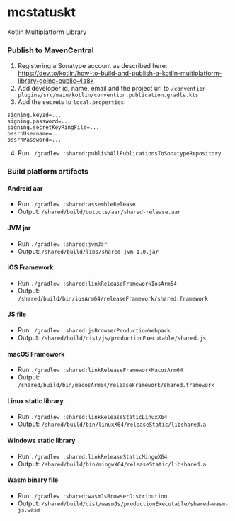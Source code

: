 # mcstatuskt

Kotlin Multiplatform Library

### Publish to MavenCentral

1) Registering a Sonatype account as described here: 
   https://dev.to/kotlin/how-to-build-and-publish-a-kotlin-multiplatform-library-going-public-4a8k
2) Add developer id, name, email and the project url to
   `/convention-plugins/src/main/kotlin/convention.publication.gradle.kts`
3) Add the secrets to `local.properties`:

```
signing.keyId=...
signing.password=...
signing.secretKeyRingFile=...
ossrhUsername=...
ossrhPassword=...
```

4) Run `./gradlew :shared:publishAllPublicationsToSonatypeRepository`

### Build platform artifacts

#### Android aar

- Run `./gradlew :shared:assembleRelease`
- Output: `/shared/build/outputs/aar/shared-release.aar`

#### JVM jar

- Run `./gradlew :shared:jvmJar`
- Output: `/shared/build/libs/shared-jvm-1.0.jar`

#### iOS Framework

- Run `./gradlew :shared:linkReleaseFrameworkIosArm64`
- Output: `/shared/build/bin/iosArm64/releaseFramework/shared.framework`

#### JS file

- Run `./gradlew :shared:jsBrowserProductionWebpack`
- Output: `/shared/build/dist/js/productionExecutable/shared.js`

#### macOS Framework

- Run `./gradlew :shared:linkReleaseFrameworkMacosArm64`
- Output: `/shared/build/bin/macosArm64/releaseFramework/shared.framework`

#### Linux static library

- Run `./gradlew :shared:linkReleaseStaticLinuxX64`
- Output: `/shared/build/bin/linuxX64/releaseStatic/libshared.a`

#### Windows static library

- Run `./gradlew :shared:linkReleaseStaticMingwX64`
- Output: `/shared/build/bin/mingwX64/releaseStatic/libshared.a`

#### Wasm binary file

- Run `./gradlew :shared:wasmJsBrowserDistribution`
- Output: `/shared/build/dist/wasmJs/productionExecutable/shared-wasm-js.wasm`
